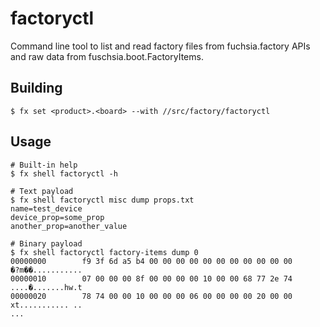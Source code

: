 # factoryctl

Command line tool to list and read factory files from fuchsia.factory APIs and raw data from
fuschsia.boot.FactoryItems.

## Building
```
$ fx set <product>.<board> --with //src/factory/factoryctl
```
## Usage

```
# Built-in help
$ fx shell factoryctl -h

# Text payload
$ fx shell factoryctl misc dump props.txt
name=test_device
device_prop=some_prop
another_prop=another_value

# Binary payload
$ fx shell factoryctl factory-items dump 0
00000000        f9 3f 6d a5 b4 00 00 00 00 00 00 00 00 00 00 00         �?m��...........
00000010        07 00 00 00 8f 00 00 00 00 10 00 00 68 77 2e 74         ....�.......hw.t
00000020        78 74 00 00 10 00 00 00 06 00 00 00 00 20 00 00         xt........... ..
...
```

